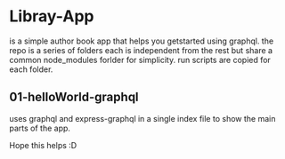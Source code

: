 # Libray-App

is a simple author book app that helps you getstarted using graphql. the repo is a series of folders each is independent from the rest but share a common node_modules forlder for simplicity. run scripts are copied for each folder.

## 01-helloWorld-graphql

uses graphql and express-graphql in a single index file to show the main parts of the app.

Hope this helps :D